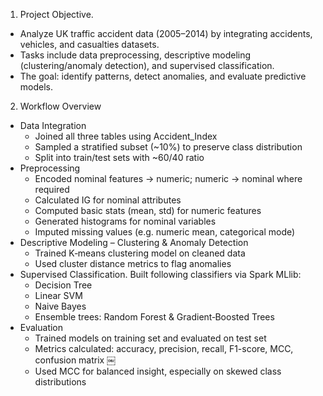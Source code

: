 1. Project Objective.
- Analyze UK traffic accident data (2005–2014) by integrating accidents, vehicles, and casualties datasets.
- Tasks include data preprocessing, descriptive modeling (clustering/anomaly detection), and supervised classification.
- The goal: identify patterns, detect anomalies, and evaluate predictive models.

2. Workflow Overview
- Data Integration
	- Joined all three tables using Accident_Index
	- Sampled a stratified subset (~10%) to preserve class distribution
	- Split into train/test sets with ~60/40 ratio
- Preprocessing
	- Encoded nominal features → numeric; numeric → nominal where required
	- Calculated IG for nominal attributes
	- Computed basic stats (mean, std) for numeric features
	- Generated histograms for nominal variables
	- Imputed missing values (e.g. numeric mean, categorical mode)
- Descriptive Modeling – Clustering & Anomaly Detection 
	- Trained K‑means clustering model on cleaned data
	- Used cluster distance metrics to flag anomalies
- Supervised Classification. Built following classifiers via Spark MLlib:
	- Decision Tree
	- Linear SVM
	- Naive Bayes
	- Ensemble trees: Random Forest & Gradient‑Boosted Trees
 - Evaluation
   	- Trained models on training set and evaluated on test set
	- Metrics calculated: accuracy, precision, recall, F1-score, MCC, confusion matrix  ￼
	- Used MCC for balanced insight, especially on skewed class distributions

